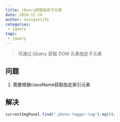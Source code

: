 ```yaml
---
title: jQuery获取指定子元素
date: 2016-12-24
author: asing1elife
categories:
 - jquery
tags:
 - jquery
---
```

> 可通过 jQuery 获取 DOM 元素指定子元素  

## 问题
1. 需要根据className获取指定索引元素

## 解决
```js
currentImgPanel.find(".photo-tagger-tag").eq(0);
```